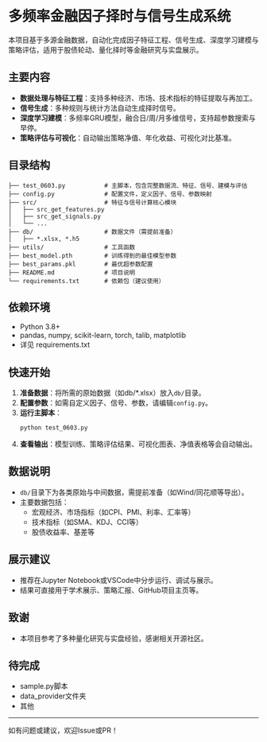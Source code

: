 # 多频率金融因子择时与信号生成系统

本项目基于多源金融数据，自动化完成因子特征工程、信号生成、深度学习建模与策略评估，适用于股债轮动、量化择时等金融研究与实盘展示。

## 主要内容
- **数据处理与特征工程**：支持多种经济、市场、技术指标的特征提取与再加工。
- **信号生成**：多种规则与统计方法自动生成择时信号。
- **深度学习建模**：多频率GRU模型，融合日/周/月多维信号，支持超参数搜索与早停。
- **策略评估与可视化**：自动输出策略净值、年化收益、可视化对比基准。

## 目录结构
```
├── test_0603.py           # 主脚本，包含完整数据流、特征、信号、建模与评估
├── config.py              # 配置文件，定义因子、信号、参数映射
├── src/                   # 特征与信号计算核心模块
│   ├── src_get_features.py
│   ├── src_get_signals.py
│   └── ...
├── db/                    # 数据文件（需提前准备）
│   ├── *.xlsx, *.h5
├── utils/                 # 工具函数
├── best_model.pth         # 训练得到的最佳模型参数
├── best_params.pkl        # 最优超参数配置
├── README.md              # 项目说明
└── requirements.txt       # 依赖包（建议使用）
```

## 依赖环境
- Python 3.8+
- pandas, numpy, scikit-learn, torch, talib, matplotlib
- 详见 requirements.txt

## 快速开始
1. **准备数据**：将所需的原始数据（如db/*.xlsx）放入`db/`目录。
2. **配置参数**：如需自定义因子、信号、参数，请编辑`config.py`。
3. **运行主脚本**：
   ```bash
   python test_0603.py
   ```
4. **查看输出**：模型训练、策略评估结果、可视化图表、净值表格等会自动输出。

## 数据说明
- `db/`目录下为各类原始与中间数据，需提前准备（如Wind/同花顺等导出）。
- 主要数据包括：
  - 宏观经济、市场指标（如CPI、PMI、利率、汇率等）
  - 技术指标（如SMA、KDJ、CCI等）
  - 股债收益率、基差等

## 展示建议
- 推荐在Jupyter Notebook或VSCode中分步运行、调试与展示。
- 结果可直接用于学术展示、策略汇报、GitHub项目主页等。

## 致谢
- 本项目参考了多种量化研究与实盘经验，感谢相关开源社区。

## 待完成
- sample.py脚本
- data_provider文件夹
- 其他
---
如有问题或建议，欢迎Issue或PR！ 